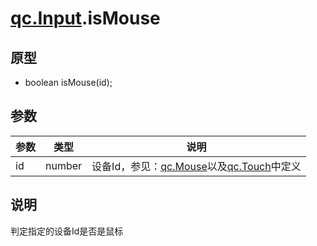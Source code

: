 # [qc.Input](Input.md).isMouse
## 原型
* boolean isMouse(id);

## 参数
| 参数 | 类型 | 说明 |
| --- | ---- | ---- |
| id | number | 设备Id，参见：[qc.Mouse](Mouse.md)以及[qc.Touch](Touch.md)中定义 |

## 说明
判定指定的设备Id是否是鼠标
